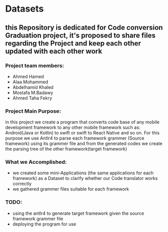 # Datasets
## this Repository is dedicated for Code conversion Graduation project, it's proposed to share files regarding the Project and keep each other updated with each other work
### Project team members:
- Ahmed Hamed
- Alaa Mohammed 
- Abdelhamid Khaled
- Mostafa M.Badawy
- Ahmed Taha Fekry
### **Project Main Purpose**:
in this project we create a program that converts code base of any mobile development framework to any other mobile framework such as: Android(Java or Kotlin) to swift 
or swift to React Native and so on. For this purpose we use Antlr4 to parse each framework grammer (Source framework) using its grammer file and from the generated codes we create
the parsing tree of the other framework(target framework)

### What we Accomplished:
   - we created some mini-Applications (the same applications for each framework) as a Dataset to clarify whether our Code translator works correctly
   - we gathered grammer files suitable for each framework 
### TODO:
  - using the antlr4 to generate target framework given the source framework grammer file
  - deploying the program for use
 
